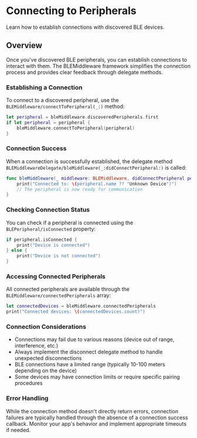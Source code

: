# Connecting to Peripherals

Learn how to establish connections with discovered BLE devices.

## Overview

Once you've discovered BLE peripherals, you can establish connections to interact with them. The BLEMiddleware framework simplifies the connection process and provides clear feedback through delegate methods.

### Establishing a Connection

To connect to a discovered peripheral, use the ``BLEMiddleware/connectToPeripheral(_:)`` method:

```swift
let peripheral = bleMiddleware.discoveredPeripherals.first
if let peripheral = peripheral {
    bleMiddleware.connectToPeripheral(peripheral)
}
```

### Connection Success

When a connection is successfully established, the delegate method ``BLEMiddlewareDelegate/bleMiddleware(_:didConnectPeripheral:)`` is called:

```swift
func bleMiddleware(_ middleware: BLEMiddleware, didConnectPeripheral peripheral: BLEPeripheral) {
    print("Connected to: \(peripheral.name ?? "Unknown Device")")
    // The peripheral is now ready for communication
}
```

### Checking Connection Status

You can check if a peripheral is connected using the ``BLEPeripheral/isConnected`` property:

```swift
if peripheral.isConnected {
    print("Device is connected")
} else {
    print("Device is not connected")
}
```

### Accessing Connected Peripherals

All connected peripherals are available through the ``BLEMiddleware/connectedPeripherals`` array:

```swift
let connectedDevices = bleMiddleware.connectedPeripherals
print("Connected devices: \(connectedDevices.count)")
```

### Connection Considerations

- Connections may fail due to various reasons (device out of range, interference, etc.)
- Always implement the disconnect delegate method to handle unexpected disconnections
- BLE connections have a limited range (typically 10-100 meters depending on the device)
- Some devices may have connection limits or require specific pairing procedures

### Error Handling

While the connection method doesn't directly return errors, connection failures are typically handled through the absence of a connection success callback. Monitor your app's behavior and implement appropriate timeouts if needed.